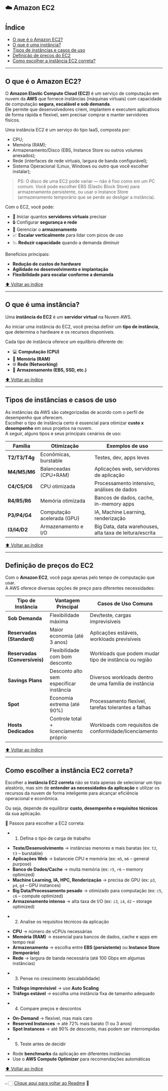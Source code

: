 ## ☁️ Amazon EC2

## Índice
- [O que é o Amazon EC2?](#o-que-é-o-amazon-ec2)
- [O que é uma instância?](#o-que-é-uma-instância)
- [Tipos de instâncias e casos de uso](#tipos-de-instâncias-e-casos-de-uso)
- [Definição de preços do EC2](#definição-de-preços-do-ec2)
- [Como escolher a instância EC2 correta?](#como-escolher-a-instância-ec2-correta)

---

## O que é o Amazon EC2?

O **Amazon Elastic Compute Cloud (EC2)** é um serviço de computação em nuvem da **AWS** que fornece instâncias (máquinas virtuais) com capacidade de computação **segura, escalável e sob demanda**.  
Ele permite que desenvolvedores criem, implantem e executem aplicativos de forma rápida e flexível, sem precisar comprar e manter servidores físicos.  

Uma instância EC2 é um serviço do tipo IaaS, composta por:  
- CPU;
- Memória (RAM);
- Armazenamento/Disco (EBS, Instance Store ou outros volumes anexados);
- Rede (interfaces de rede virtuais, largura de banda configurável);
- Sistema Operacional (Linux, Windows ou outro que você escolher instalar);

> PS: O disco de uma EC2 pode variar — não é fixo como em um PC comum.
> Você pode escolher EBS (Elastic Block Store) para armazenamento persistente,
> ou usar o Instance Store (armazenamento temporário que se perde ao desligar a instância).

Com o EC2, você pode:  
- 🚀 Iniciar quantos **servidores virtuais** precisar  
- 🔒 Configurar **segurança e rede**  
- 💾 Gerenciar o **armazenamento**  
- 📈 **Escalar verticalmente** para lidar com picos de uso  
- 📉 **Reduzir capacidade** quando a demanda diminuir  

Benefícios principais:  
- **Redução de custos de hardware**  
- **Agilidade no desenvolvimento e implantação**  
- **Flexibilidade para escalar conforme a demanda**

[⬆ Voltar ao índice](#índice)

---

## O que é uma instância?

Uma **instância do EC2** é um **servidor virtual** na Nuvem AWS.  

Ao iniciar uma instância do EC2, você precisa definir um **tipo de instância**, que determina o hardware e os recursos disponíveis.  

Cada tipo de instância oferece um equilíbrio diferente de:  
- 💻 **Computação (CPU)**  
- 🧠 **Memória (RAM)**  
- 🌐 **Rede (Networking)**  
- 💾 **Armazenamento (EBS, SSD, etc.)**

[⬆ Voltar ao índice](#índice)

---

## Tipos de instâncias e casos de uso

As instâncias da AWS são categorizadas de acordo com o perfil de desempenho que oferecem.  
Escolher o tipo de instância certo é essencial para otimizar **custo x desempenho** em seus projetos na nuvem.  
A seguir, alguns tipos e seus principais cenários de uso:  

| Família       | Otimização           | Exemplos de uso                                  |
|---------------|----------------------|--------------------------------------------------|
| **T2/T3/T4g** | Econômicas, burstable | Testes, dev, apps leves                          |
| **M4/M5/M6**  | Balanceadas (CPU+RAM) | Aplicações web, servidores de aplicação          |
| **C4/C5/C6**  | CPU otimizada        | Processamento intensivo, análises de dados       |
| **R4/R5/R6**  | Memória otimizada    | Bancos de dados, cache, in-memory apps           |
| **P3/P4/G4**  | Computação acelerada (GPU) | IA, Machine Learning, renderização               |
| **I3/I4/D2**  | Armazenamento e I/O  | Big Data, data warehouses, alta taxa de leitura/escrita |

[⬆ Voltar ao índice](#índice)

---

## Definição de preços do EC2

Com o **Amazon EC2**, você paga apenas pelo tempo de computação que usar.  
A AWS oferece diversas opções de preço para diferentes necessidades:

| Tipo de Instância         | Vantagem Principal                       | Casos de Uso Comuns                                    |
|----------------------------|------------------------------------------|-------------------------------------------------------|
| **Sob Demanda**           | Flexibilidade máxima                     | Dev/teste, cargas imprevisíveis                       |
| **Reservadas (Standard)** | Maior economia (até 3 anos)              | Aplicações estáveis, workloads previsíveis            |
| **Reservadas (Conversíveis)** | Flexibilidade com bom desconto        | Workloads que podem mudar tipo de instância ou região |
| **Savings Plans**         | Desconto alto sem especificar instância  | Diversos workloads dentro de uma família de instância |
| **Spot**                  | Economia extrema (até 90%)               | Processamento flexível, tarefas tolerantes a falhas   |
| **Hosts Dedicados**       | Controle total + licenciamento próprio   | Workloads com requisitos de conformidade/licenciamento |

[⬆ Voltar ao índice](#índice)

---

## Como escolher a instância EC2 correta?

Escolher a **instância EC2 correta** não se trata apenas de selecionar um tipo aleatório, mas sim de **entender as 
necessidades da aplicação** e utilizar os recursos da nuvem de forma inteligente para alcançar eficiência 
operacional e econômica.  

Ou seja, depende de equilibrar **custo, desempenho e requisitos técnicos** da sua aplicação.  

🔑 Passos para escolher a EC2 correta:

* 1. Defina o tipo de carga de trabalho
- **Teste/Desenvolvimento** → instâncias menores e mais baratas (ex: `t2`, `t3` – burstable)  
- **Aplicações Web** → balanceie CPU e memória (ex: `m5`, `m6` – general purpose)  
- **Banco de Dados/Cache** → muita memória (ex: `r5`, `r6` – memory optimized)  
- **Machine Learning, IA, HPC, Renderização** → precisa de GPU (ex: `p3`, `p4`, `g4` – GPU instances)  
- **Big Data/Processamento pesado** → otimizado para computação (ex: `c5`, `c6` – compute optimized)  
- **Armazenamento intenso** → alta taxa de I/O (ex: `i3`, `i4`, `d2` – storage optimized)  

* 2. Analise os requisitos técnicos da aplicação
- **CPU** → número de vCPUs necessárias  
- **Memória (RAM)** → essencial para bancos de dados, cache e apps em tempo real  
- **Armazenamento** → escolha entre **EBS (persistente)** ou **Instance Store (temporário)**  
- **Rede** → largura de banda necessária (até 100 Gbps em algumas instâncias)  

* 3. Pense no crescimento (escalabilidade)
- **Tráfego imprevisível** → use **Auto Scaling**  
- **Tráfego estável** → escolha uma instância fixa de tamanho adequado  

* 4. Compare preços e descontos
- **On-Demand** → flexível, mas mais caro  
- **Reserved Instances** → até 72% mais barato (1 ou 3 anos)  
- **Spot Instances** → até 90% de desconto, mas podem ser interrompidas  

* 5. Teste antes de decidir
- Rode **benchmarks** da aplicação em diferentes instâncias  
- Use o **AWS Compute Optimizer** para recomendações automáticas  

[⬆ Voltar ao índice](#índice)

---

👉🏻 [Clique aqui para voltar ao Readme](https://github.com/DrikaDev/Estudando-AWS-Cloud-Practitioner/blob/main/README.md) 📒
